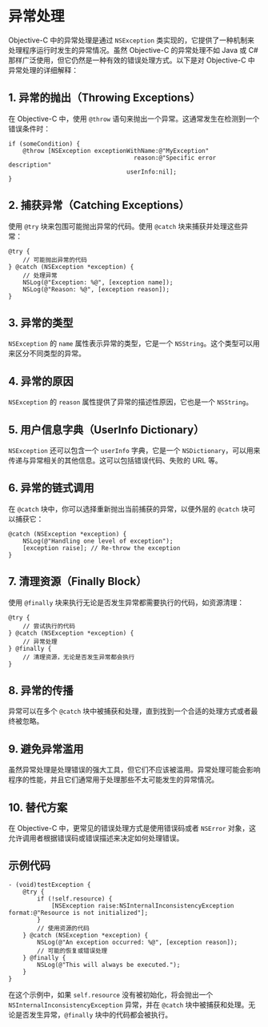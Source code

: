 # 异常处理

Objective-C 中的异常处理是通过 `NSException` 类实现的，它提供了一种机制来处理程序运行时发生的异常情况。虽然 Objective-C 的异常处理不如 Java 或 C# 那样广泛使用，但它仍然是一种有效的错误处理方式。以下是对 Objective-C 中异常处理的详细解释：

## 1. 异常的抛出（Throwing Exceptions）

在 Objective-C 中，使用 `@throw` 语句来抛出一个异常。这通常发生在检测到一个错误条件时：

```objc
if (someCondition) {
    @throw [NSException exceptionWithName:@"MyException" 
                                   reason:@"Specific error description" 
                                 userInfo:nil];
}
```

## 2. 捕获异常（Catching Exceptions）

使用 `@try` 块来包围可能抛出异常的代码。使用 `@catch` 块来捕获并处理这些异常：

```objc
@try {
    // 可能抛出异常的代码
} @catch (NSException *exception) {
    // 处理异常
    NSLog(@"Exception: %@", [exception name]);
    NSLog(@"Reason: %@", [exception reason]);
}
```

## 3. 异常的类型

`NSException` 的 `name` 属性表示异常的类型，它是一个 `NSString`。这个类型可以用来区分不同类型的异常。

## 4. 异常的原因

`NSException` 的 `reason` 属性提供了异常的描述性原因，它也是一个 `NSString`。

## 5. 用户信息字典（UserInfo Dictionary）

`NSException` 还可以包含一个 `userInfo` 字典，它是一个 `NSDictionary`，可以用来传递与异常相关的其他信息。这可以包括错误代码、失败的 URL 等。

## 6. 异常的链式调用

在 `@catch` 块中，你可以选择重新抛出当前捕获的异常，以便外层的 `@catch` 块可以捕获它：

```objc
@catch (NSException *exception) {
    NSLog(@"Handling one level of exception");
    [exception raise]; // Re-throw the exception
}
```

## 7. 清理资源（Finally Block）

使用 `@finally` 块来执行无论是否发生异常都需要执行的代码，如资源清理：

```objc
@try {
    // 尝试执行的代码
} @catch (NSException *exception) {
    // 异常处理
} @finally {
    // 清理资源，无论是否发生异常都会执行
}
```

## 8. 异常的传播

异常可以在多个 `@catch` 块中被捕获和处理，直到找到一个合适的处理方式或者最终被忽略。

## 9. 避免异常滥用

虽然异常处理是处理错误的强大工具，但它们不应该被滥用。异常处理可能会影响程序的性能，并且它们通常用于处理那些不太可能发生的异常情况。

## 10. 替代方案

在 Objective-C 中，更常见的错误处理方式是使用错误码或者 `NSError` 对象，这允许调用者根据错误码或错误描述来决定如何处理错误。

## 示例代码

```objc
- (void)testException {
    @try {
        if (!self.resource) {
            [NSException raise:NSInternalInconsistencyException format:@"Resource is not initialized"];
        }
        // 使用资源的代码
    } @catch (NSException *exception) {
        NSLog(@"An exception occurred: %@", [exception reason]);
        // 可能的恢复或错误处理
    } @finally {
        NSLog(@"This will always be executed.");
    }
}
```

在这个示例中，如果 `self.resource` 没有被初始化，将会抛出一个 `NSInternalInconsistencyException` 异常，并在 `@catch` 块中被捕获和处理。无论是否发生异常，`@finally` 块中的代码都会被执行。
